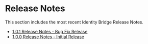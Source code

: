[title]: # (Release Notes)
[tags]: # (read me)
[priority]: # (30000)
# Release Notes

This section includes the most recent Identity Bridge Release Notes.

* [1.0.1 Release Notes - Bug Fix Release](rn-1.0.1.md)
* [1.0.0 Release Notes - Initial Release](rn-1.0.0.md)
